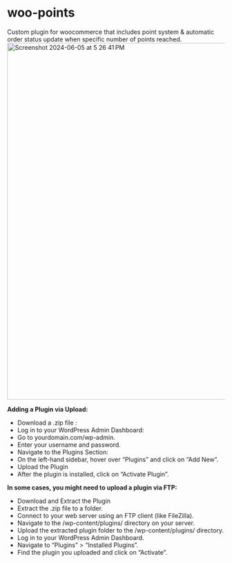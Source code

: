 # woo-points
Custom plugin for woocommerce that includes point system &amp; automatic order status update when specific number of points reached.
<img width="825" alt="Screenshot 2024-06-05 at 5 26 41 PM" src="https://github.com/nikitathedev/woo-points/assets/52357630/7f12e765-d850-4684-942f-ab673ea1ea03">

<strong>Adding a Plugin via Upload:</strong>
- Download a .zip file :
- Log in to your WordPress Admin Dashboard:
- Go to yourdomain.com/wp-admin.
- Enter your username and password.
- Navigate to the Plugins Section:
- On the left-hand sidebar, hover over “Plugins” and click on “Add New”.
- Upload the Plugin
- After the plugin is installed, click on “Activate Plugin”.

<strong>In some cases, you might need to upload a plugin via FTP:</strong>
- Download and Extract the Plugin
- Extract the .zip file to a folder.
- Connect to your web server using an FTP client (like FileZilla).
- Navigate to the /wp-content/plugins/ directory on your server.
- Upload the extracted plugin folder to the /wp-content/plugins/ directory.
- Log in to your WordPress Admin Dashboard.
- Navigate to “Plugins” > “Installed Plugins”.
- Find the plugin you uploaded and click on “Activate”.

